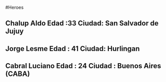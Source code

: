 #Heroes
## Chalup Aldo Edad :33 Ciudad: San Salvador de Jujuy
## Jorge Lesme Edad : 41 Ciudad: Hurlingan
## Cabral Luciano Edad : 24 Ciudad : Buenos Aires (CABA)